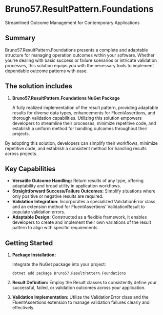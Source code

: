 # Bruno57.ResultPattern.Foundations
Streamlined Outcome Management for Contemporary Applications

## Summary
Bruno57.ResultPattern.Foundations presents a complete and adaptable structure for managing operation outcomes within your software. Whether you're dealing with basic success or failure scenarios or intricate validation processes, this solution equips you with the necessary tools to implement dependable outcome patterns with ease.

## The solution includes

1. **Bruno57.ResultPattern.Foundations NuGet Package**

   A fully realized implementation of the result pattern, providing adaptable results for diverse data types, enhancements for FluentAssertions, and thorough validation capabilities. Utilizing this solution empowers developers to streamline their processes, minimize repetitive code, and establish a uniform method for handling outcomes throughout their projects.

By adopting this solution, developers can simplify their workflows, minimize repetitive code, and establish a consistent method for handling results across projects.

## Key Capabilities

* **Versatile Outcome Handling:** Return results of any type, offering adaptability and broad utility in application workflows.
* **Straightforward Success/Failure Outcomes:** Simplify situations where only positive or negative results are required.
* **Validation Integration:** Incorporates a specialized ValidationError class and an extension method for FluentAssertions’ ValidationResult to populate validation errors.
* **Adaptable Design:** Constructed as a flexible framework, it enables developers to create and implement their own variations of the result pattern to align with specific requirements.

## Getting Started
1. **Package Installation:**

   Integrate the NuGet package into your project:
    ```
   dotnet add package Bruno57.ResultPattern.Foundations
    ```

2. **Result Definition:**
   Employ the Result classes to consistently define your successful, failed, or validation outcomes across your application.

3. **Validation Implementation:**
   Utilize the ValidationError class and the FluentAssertions extension to manage validation failures clearly and effectively.

